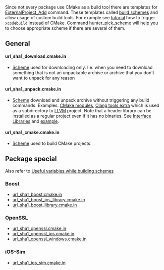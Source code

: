 Since not every package use CMake as a build tool there are templates for [ExternalProject_Add][1] command. These templates called [build schemes][2] and allow usage of custom build tools. For example see [tutorial][3] how to trigger `xcodebuild` instead of CMake. Command [hunter_pick_scheme][6] will help you to choose appropriate scheme if there are several of them.

## General

#### url_sha1_download.cmake.in
* [Scheme][4] used for downloading only. I.e. when you need to download something that is not an unpackable archive or archive that you don't want to unpack for any reason

#### url_sha1_unpack.cmake.in

* [Scheme][5] download and unpack archive without triggering any build commands. Examples: [CMake modules][8], [Clang tools extra][9] which is used as a subdirectory to [LLVM][10] project. Note that a header library can be installed as a regular project even if it has no binaries. See [Interface Libraries][13] and [example][14].

#### url_sha1_cmake.cmake.in

* [Scheme][7] used to build CMake projects. 

## Package special

Also refer to [Useful variables while building schemes](https://github.com/ruslo/hunter/wiki/dev.scheme_variables)

### Boost
* [url_sha1_boost.cmake.in](https://github.com/ruslo/hunter/blob/master/cmake/schemes/url_sha1_boost.cmake.in)
* [url_sha1_boost_ios_library.cmake.in](https://github.com/ruslo/hunter/blob/master/cmake/schemes/url_sha1_boost_ios_library.cmake.in)
* [url_sha1_boost_library.cmake.in](https://github.com/ruslo/hunter/blob/master/cmake/schemes/url_sha1_boost_library.cmake.in)

### OpenSSL
* [url_sha1_openssl.cmake.in](https://github.com/ruslo/hunter/blob/master/cmake/schemes/url_sha1_openssl.cmake.in)
* [url_sha1_openssl_ios.cmake.in][12]
* [url_sha1_openssl_windows.cmake.in][11]

### iOS-Sim
* [url_sha1_ios_sim.cmake.in](https://github.com/ruslo/hunter/blob/master/cmake/schemes/url_sha1_ios_sim.cmake.in)

[1]: http://www.cmake.org/cmake/help/v3.0/module/ExternalProject.html
[2]: https://github.com/ruslo/hunter/tree/master/cmake/schemes
[3]: https://github.com/ruslo/hunter/wiki/usr.adding.new.package.custom.scheme
[4]: https://github.com/ruslo/hunter/blob/master/cmake/schemes/url_sha1_download.cmake.in
[5]: https://github.com/ruslo/hunter/blob/master/cmake/schemes/url_sha1_unpack.cmake.in
[6]: https://github.com/ruslo/hunter/wiki/dev.modules#hunter_pick_scheme
[7]: https://github.com/ruslo/hunter/blob/master/cmake/schemes/url_sha1_cmake.cmake.in
[8]: https://github.com/ruslo/hunter/wiki/pkg.sugar
[9]: https://github.com/ruslo/hunter/blob/develop/cmake/projects/ClangToolsExtra/hunter.cmake
[10]: https://github.com/ruslo/hunter/blob/23a5a8342a4bdd81da336bc449e7e8707d77df18/cmake/config.cmake#L36
[11]: https://github.com/ruslo/hunter/blob/master/cmake/schemes/url_sha1_openssl_windows.cmake.in
[12]: https://github.com/ruslo/hunter/blob/master/cmake/schemes/url_sha1_openssl_ios.cmake.in
[13]: http://www.cmake.org/cmake/help/v3.0/manual/cmake-buildsystem.7.html#interface-libraries
[14]: https://github.com/ruslo/hunter/wiki/pkg.leathers
